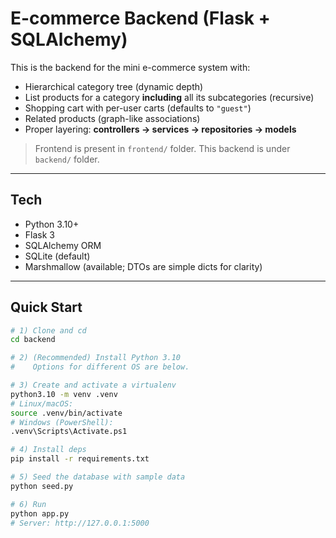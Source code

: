 # E-commerce Backend (Flask + SQLAlchemy)

This is the backend for the mini e-commerce system with:

- Hierarchical category tree (dynamic depth)  
- List products for a category **including** all its subcategories (recursive)  
- Shopping cart with per-user carts (defaults to `"guest"`)  
- Related products (graph-like associations)  
- Proper layering: **controllers → services → repositories → models**  

> Frontend is present in `frontend/` folder. This backend is under `backend/` folder.

---

## Tech

- Python 3.10+
- Flask 3
- SQLAlchemy ORM
- SQLite (default)
- Marshmallow (available; DTOs are simple dicts for clarity)

---

## Quick Start

```bash
# 1) Clone and cd
cd backend

# 2) (Recommended) Install Python 3.10
#    Options for different OS are below.

# 3) Create and activate a virtualenv
python3.10 -m venv .venv
# Linux/macOS:
source .venv/bin/activate
# Windows (PowerShell):
.venv\Scripts\Activate.ps1

# 4) Install deps
pip install -r requirements.txt

# 5) Seed the database with sample data
python seed.py

# 6) Run
python app.py
# Server: http://127.0.0.1:5000

